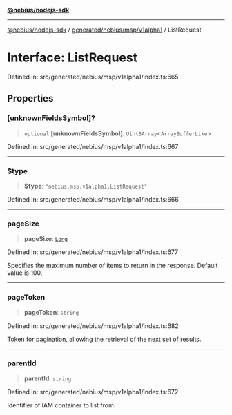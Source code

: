 [**@nebius/nodejs-sdk**](../../../../../README.md)

***

[@nebius/nodejs-sdk](../../../../../README.md) / [generated/nebius/msp/v1alpha1](../README.md) / ListRequest

# Interface: ListRequest

Defined in: src/generated/nebius/msp/v1alpha1/index.ts:665

## Properties

### \[unknownFieldsSymbol\]?

> `optional` **\[unknownFieldsSymbol\]**: `Uint8Array`\<`ArrayBufferLike`\>

Defined in: src/generated/nebius/msp/v1alpha1/index.ts:667

***

### $type

> **$type**: `"nebius.msp.v1alpha1.ListRequest"`

Defined in: src/generated/nebius/msp/v1alpha1/index.ts:666

***

### pageSize

> **pageSize**: [`Long`](../../../../../runtime/protos/core/classes/Long.md)

Defined in: src/generated/nebius/msp/v1alpha1/index.ts:677

Specifies the maximum number of items to return in the response. Default value is 100.

***

### pageToken

> **pageToken**: `string`

Defined in: src/generated/nebius/msp/v1alpha1/index.ts:682

Token for pagination, allowing the retrieval of the next set of results.

***

### parentId

> **parentId**: `string`

Defined in: src/generated/nebius/msp/v1alpha1/index.ts:672

Identifier of IAM container to list from.
